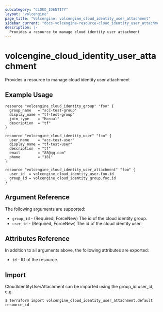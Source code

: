 ```yaml
---
subcategory: "CLOUD_IDENTITY"
layout: "volcengine"
page_title: "Volcengine: volcengine_cloud_identity_user_attachment"
sidebar_current: "docs-volcengine-resource-cloud_identity_user_attachment"
description: |-
  Provides a resource to manage cloud identity user attachment
---
```

# volcengine_cloud_identity_user_attachment
Provides a resource to manage cloud identity user attachment
## Example Usage
```hcl
resource "volcengine_cloud_identity_group" "foo" {
  group_name   = "acc-test-group"
  display_name = "tf-test-group"
  join_type    = "Manual"
  description  = "tf"
}

resource "volcengine_cloud_identity_user" "foo" {
  user_name    = "acc-test-user"
  display_name = "tf-test-user"
  description  = "tf"
  email        = "88@qq.com"
  phone        = "181"
}

resource "volcengine_cloud_identity_user_attachment" "foo" {
  user_id  = volcengine_cloud_identity_user.foo.id
  group_id = volcengine_cloud_identity_group.foo.id
}
```
## Argument Reference
The following arguments are supported:
* `group_id` - (Required, ForceNew) The id of the cloud identity group.
* `user_id` - (Required, ForceNew) The id of the cloud identity user.

## Attributes Reference
In addition to all arguments above, the following attributes are exported:
* `id` - ID of the resource.



## Import
CloudIdentityUserAttachment can be imported using the group_id:user_id, e.g.
```
$ terraform import volcengine_cloud_identity_user_attachment.default resource_id
```


